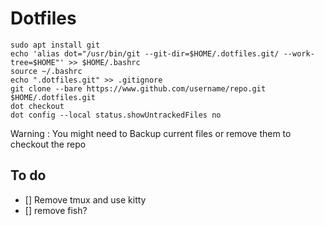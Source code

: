 # Dotfiles

```
sudo apt install git
echo 'alias dot="/usr/bin/git --git-dir=$HOME/.dotfiles.git/ --work-tree=$HOME"' >> $HOME/.bashrc
source ~/.bashrc
echo ".dotfiles.git" >> .gitignore
git clone --bare https://www.github.com/username/repo.git $HOME/.dotfiles.git
dot checkout
dot config --local status.showUntrackedFiles no
```

Warning : You might need to Backup current files or remove them to checkout the repo


## To do

- [] Remove tmux and use kitty
- [] remove fish?
